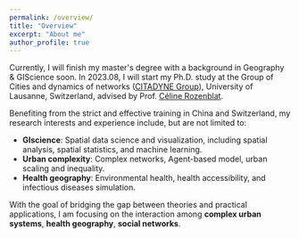 ```yaml
---
permalink: /overview/
title: "Overview"
excerpt: "About me"
author_profile: true
---
```


Currently, I will finish my master's degree with a background in Geography & GIScience soon. In 2023.08, I will start my Ph.D. study at the Group of Cities and dynamics of networks ([CITADYNE Group](https://wp.unil.ch/citadyne-news/)), University of Lausanne, Switzerland, advised by Prof. [Céline Rozenblat](https://applicationspub.unil.ch/interpub/noauth/php/Un/UnPers.php?PerNum=1048878&LanCode=8). 

Benefiting from the strict and effective training in China and Switzerland, my research interests and experience include, but are not limited to:
* **GIscience**: Spatial data science and visualization, including spatial analysis, spatial statistics, and machine learning.
* **Urban complexity**: Complex networks, Agent-based model, urban scaling and inequality.
* **Health geography**: Environmental health, health accessibility, and infectious diseases simulation.

With the goal of bridging the gap between theories and practical applications, I am focusing on the interaction among **complex urban systems**, **health geography**, **social networks**.

